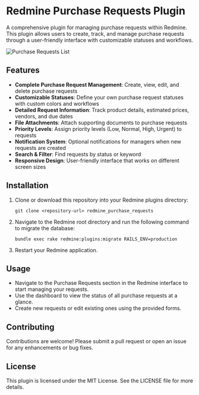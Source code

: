 # Redmine Purchase Requests Plugin

A comprehensive plugin for managing purchase requests within Redmine. This plugin allows users to create, track, and manage purchase requests through a user-friendly interface with customizable statuses and workflows.

![Purchase Requests List](docs/images/purchase-requests-list.png)

## Features

- **Complete Purchase Request Management**: Create, view, edit, and delete purchase requests
- **Customizable Statuses**: Define your own purchase request statuses with custom colors and workflows
- **Detailed Request Information**: Track product details, estimated prices, vendors, and due dates
- **File Attachments**: Attach supporting documents to purchase requests
- **Priority Levels**: Assign priority levels (Low, Normal, High, Urgent) to requests
- **Notification System**: Optional notifications for managers when new requests are created
- **Search & Filter**: Find requests by status or keyword
- **Responsive Design**: User-friendly interface that works on different screen sizes

## Installation

1. Clone or download this repository into your Redmine plugins directory:
   ```
   git clone <repository-url> redmine_purchase_requests
   ```

2. Navigate to the Redmine root directory and run the following command to migrate the database:
   ```
   bundle exec rake redmine:plugins:migrate RAILS_ENV=production
   ```

3. Restart your Redmine application.

## Usage

- Navigate to the Purchase Requests section in the Redmine interface to start managing your requests.
- Use the dashboard to view the status of all purchase requests at a glance.
- Create new requests or edit existing ones using the provided forms.

## Contributing

Contributions are welcome! Please submit a pull request or open an issue for any enhancements or bug fixes.

## License

This plugin is licensed under the MIT License. See the LICENSE file for more details.